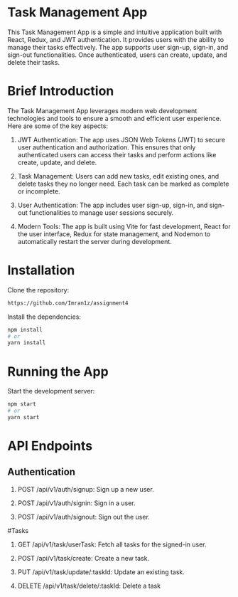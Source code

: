 # Task Management App

This Task Management App is a simple and intuitive application built with React, Redux, and JWT authentication. It provides users with the ability to manage their tasks effectively. The app supports user sign-up, sign-in, and sign-out functionalities. Once authenticated, users can create, update, and delete their tasks.

# Brief Introduction
The Task Management App leverages modern web development technologies and tools to ensure a smooth and efficient user experience. Here are some of the key aspects:

1. JWT Authentication: The app uses JSON Web Tokens (JWT) to secure user authentication and authorization. This ensures that only authenticated users can access their tasks and perform actions like create, update, and delete.

2. Task Management: Users can add new tasks, edit existing ones, and delete tasks they no longer need. Each task can be marked as complete or incomplete.
 
3. User Authentication: The app includes user sign-up, sign-in, and sign-out functionalities to manage user sessions securely.

4. Modern Tools: The app is built using Vite for fast development, React for the user interface, Redux for state management, and Nodemon to automatically restart the server during development.




# Installation

Clone the repository:



```bash
https://github.com/Imran1z/assignment4
```

Install the dependencies:



```bash
npm install
# or
yarn install
```
# Running the App

Start the development server:
```bash
npm start
# or
yarn start
```

# API Endpoints

## Authentication

1. POST /api/v1/auth/signup: Sign up a new user.

2. POST /api/v1/auth/signin: Sign in a user.

3. POST /api/v1/auth/signout: Sign out the user.

#Tasks

1. GET /api/v1/task/userTask: Fetch all tasks for the signed-in user.

2. POST /api/v1/task/create: Create a new task.

3. PUT /api/v1/task/update/:taskId: Update an existing task.

4. DELETE /api/v1/task/delete/:taskId: Delete a task
